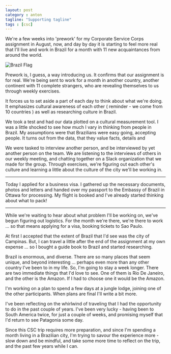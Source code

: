 ```yaml
---
layout: post
category : anton
tagline: "Supporting tagline"
tags : [csc]
---
```


We're a few weeks into 'prework' for my Corporate Service Corps assignment in August, now, and day by day it is starting to feel more real that I'll live and work in Brazil for a month with 11 new acquaintances from around the world.

![Brazil Flag](http://hickory.ca/images/brazil.svg)

Prework is, I guess, a way introducing us. It confirms that our assignment is for real. We're being sent to work for a month in another country, another continent with 11 complete strangers, who are revealing themselves to us through weekly exercises.

It forces us to set aside a part of each day to think about what we're doing. It emphasizes cultural awareness of each other ( reminder - we come from 10 countries ) as well as researching culture in Brazil.

We took a test and had our data plotted on a cultural measurement tool. I was a little shocked to see how much I vary in thinking from people in Brazil. My assumptions were that Brazilians were easy going, accepting people. It turns out from the data, that they value facts, details and  

We were tasked to interview another person, and be interviewed by yet another person on the team. We are listening to the interviews of others in our weekly meeting, and chatting together on a Slack organization that we made for the group. Through exercises, we're figuring out each other's culture and learning a little about the culture of the city we'll be working in.

- - -

Today I applied for a business visa. I gathered up the necessary documents, photos and letters and handed over my passport to the Embassy of Brazil in Ottawa for processing. My flight is booked and I've already started thinking about what to pack!

- - -

While we're waiting to hear about what problem I'll be working on, we've begun figuring out logistics. For the month we're there, we're there to work ... so that means applying for a visa, booking tickets to Sao Paulo.

At first I accepted that the extent of Brazil that I'd see was the city of Campinas. But, I can travel a little after the end of the assignment at my own expense ... so I bought a guide book to Brazil and started researching.

Brazil is enormous, and diverse. There are so many places that seem unique, and beyond interesting ... perhaps even more than any other country I've been to in my life. So, I'm going to stay a week longer. There are two immediate things that I'd love to see. One of them is Rio De Janeiro, and the other is the Amazon. If I had to choose one it would be the Amazon.

I'm working on a plan to spend a few days at a jungle lodge, joining one of the other participants. When plans are final I'll write a bit more.

I've been reflecting on the whirlwind of traveling that I had the opportunity to do in the past couple of years. I've been very lucky - having been to South America twice, for just a couple of weeks, and promising myself that I'd return to see Patagonia some day.

Since this CSC trip requires more preparation, and since I'm spending a month living in a Brazilian city, I'm trying to savour the experience more - slow down and be mindful, and take some more time to reflect on the trip, and the past few years while I can.
